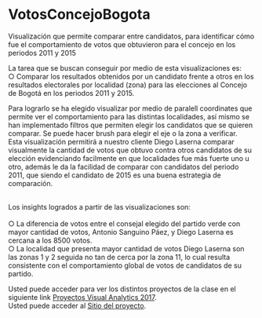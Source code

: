 # VotosConcejoBogota
Visualización que permite comparar entre candidatos, para identificar cómo fue el comportamiento de votos que obtuvieron para el concejo en los periodos 2011 y 2015

La tarea que se buscan conseguir por medio de esta visualizaciones es:<br/>
○ Comparar los resultados obtenidos por un candidato frente a otros en los resultados electorales por localidad (zona) para las elecciones al Concejo de Bogotá en los periodos 2011 y 2015.<br/>

Para lograrlo se ha elegido visualizar por medio de paralell coordinates que permite ver el comportamiento para las distintas localidades, así mismo se han implementado filtros que permiten elegir los candidatos que se quieren comparar.  Se puede hacer brush para elegir el eje 
o la zona a verificar.
<br/>
Esta visualización permitirá a nuestro cliente Diego Laserna comparar visualmente la cantidad de votos que obtuvo contra otros candidatos de su elección evidenciando facilmente en que localidades fue más fuerte uno u otro, además le da la facilidad de comparar con candidatos del periodo 2011, que siendo el candidato de 2015 es una buena estrategia de comparación. 
<br/><br/>

Los insights logrados a partir de las visualizaciones son:<br/><br/>
○ La diferencia de votos entre el consejal elegido del partido verde con mayor cantidad de votos, Antonio Sanguino Páez,  y Diego Laserna es cercana a los 8500 votos.  <br/> 
○ La localidad que presenta mayor cantidad de votos Diego Laserna son las zonas 1 y 2 seguida no tan de cerca por la zona 11, lo cual resulta consistente con el comportamiento global de votos de candidatos de su partido. 

Usted puede acceder para ver los distintos proyectos de la clase en el siguiente link [Proyectos Visual Analytics 2017](http://johnguerra.co/classes/visual_analytics_fall_2017/students/index.html).
<br/>
Usted puede acceder al [Sitio del proyecto](https://vlarandac.github.io/VotosConcejoBogota/).
